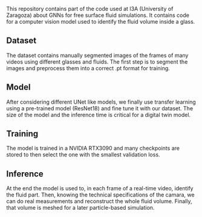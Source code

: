 This repository contains part of the code used at I3A (University of Zaragoza) about GNNs for free surface fluid simulations. It contains code for a computer vision model used to identify the fluid volume inside a glass.

## Dataset

The dataset contains manually segmented images of the frames of many videos using different glasses and fluids. The first step is to segment the images and preprocess them into a correct .pt format for training.

## Model

After considering different UNet like models, we finally use transfer learning using a pre-trained model (ResNet18) and fine tune it with our dataset. The size of the model and the inference time is critical for a digital twin model.


## Training 

The model is trained in a NVIDIA RTX3090 and many checkpoints are stored to then select the one with the smallest validation loss.


## Inference

At the end the model is used to, in each frame of a real-time video, identify the fluid part. Then, knowing the technical specifications of the camara, we can do real measurements and reconstruct the whole fluid volume. Finally, that volume is meshed for a later particle-based simulation.